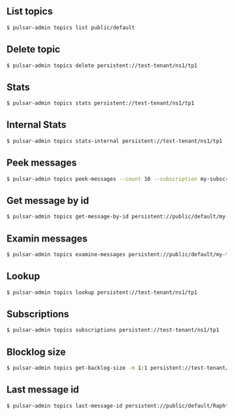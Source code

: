 ## List topics
```bash
$ pulsar-admin topics list public/default
```

## Delete topic
```bash
$ pulsar-admin topics delete persistent://test-tenant/ns1/tp1
```

## Stats
```bash
$ pulsar-admin topics stats persistent://test-tenant/ns1/tp1 
```

## Internal Stats
```bash
$ pulsar-admin topics stats-internal persistent://test-tenant/ns1/tp1
```

## Peek messages 
```bash
$ pulsar-admin topics peek-messages --count 10 --subscription my-subscription persistent://test-tenant/ns1/tp1 
```

## Get message by id
```bash
$ pulsar-admin topics get-message-by-id persistent://public/default/my-topic -l 10 -e 0
```

## Examin messages
```bash
$ pulsar-admin topics examine-messages persistent://public/default/my-topic -i latest -m 1
```

## Lookup
```bash
$ pulsar-admin topics lookup persistent://test-tenant/ns1/tp1 
```

## Subscriptions
```bash
$ pulsar-admin topics subscriptions persistent://test-tenant/ns1/tp1 
```

## Blocklog size
```bash
$ pulsar-admin topics get-backlog-size -m 1:1 persistent://test-tenant/ns1/tp1-partition-0 
```

## Last message id
```bash
$ pulsar-admin topics last-message-id persistent://public/default/Raphtory_271935070_watermark
```
